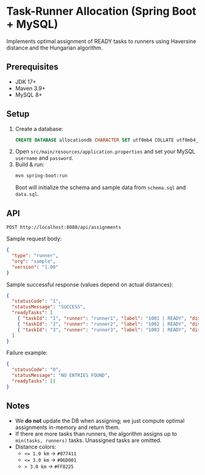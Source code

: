 # Task-Runner Allocation (Spring Boot + MySQL)

Implements optimal assignment of READY tasks to runners using Haversine distance and the Hungarian algorithm.

## Prerequisites
- JDK 17+
- Maven 3.9+
- MySQL 8+

## Setup
1. Create a database:
   ```sql
   CREATE DATABASE allocationdb CHARACTER SET utf8mb4 COLLATE utf8mb4_unicode_ci;
   ```
2. Open `src/main/resources/application.properties` and set your MySQL `username` and `password`.
3. Build & run:
   ```bash
   mvn spring-boot:run
   ```
   Boot will initialize the schema and sample data from `schema.sql` and `data.sql`.

## API
`POST http://localhost:8080/api/assignments`

Sample request body:
```json
{
  "type": "runner",
  "org": "sample",
  "version": "1.00"
}
```

Sample successful response (values depend on actual distances):
```json
{
  "statusCode": "1",
  "statusMessage": "SUCCESS",
  "readyTasks": [
    { "taskId": "1", "runner": "runner1", "label": "1001 | READY", "distance": "0.00 Km", "colorCode": "#077411" },
    { "taskId": "2", "runner": "runner2", "label": "1002 | READY", "distance": "2.44 Km", "colorCode": "#06D001" },
    { "taskId": "3", "runner": "runner3", "label": "1003 | READY", "distance": "4.47 Km", "colorCode": "#FF8225" }
  ]
}
```

Failure example:
```json
{
  "statusCode": "0",
  "statusMessage": "NO ENTRIES FOUND",
  "readyTasks": []
}
```

## Notes
- We **do not** update the DB when assigning; we just compute optimal assignments in-memory and return them.
- If there are more tasks than runners, the algorithm assigns up to `min(tasks, runners)` tasks. Unassigned tasks are omitted.
- Distance colors:
  - `<= 1.0 km` → `#077411`
  - `<= 3.0 km` → `#06D001`
  - `> 3.0 km`  → `#FF8225`
